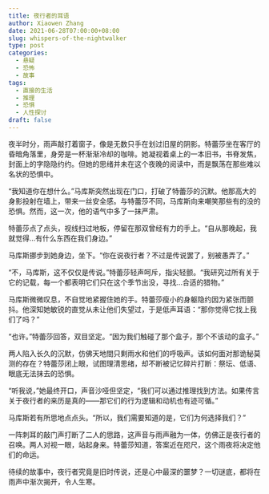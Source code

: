 ```yaml
---
title: 夜行者的耳语
author: Xiaowen Zhang
date: 2021-06-28T07:00:00+08:00
slug: whispers-of-the-nightwalker
type: post
categories:
  - 悬疑
  - 恐怖
  - 故事
tags:
  - 直接的生活
  - 推理
  - 恐惧
  - 人性探讨
draft: false
---
```


夜半时分，雨声敲打着窗子，像是无数只手在划过旧屋的阴影。特蕾莎坐在客厅的昏暗角落里，身旁是一杯渐渐冷却的咖啡。她凝视着桌上的一本旧书，书脊发焦，封面上的字隐隐约约。但她的思绪并未在这个夜晚的阅读中，而是飘荡在那些难以名状的恐惧中。

“我知道你在想什么。”马库斯突然出现在门口，打破了特蕾莎的沉默。他那高大的身影投射在墙上，带来一丝安全感。与特蕾莎不同，马库斯向来嘲笑那些有的没的恐惧。然而，这一次，他的语气中多了一抹严肃。

特蕾莎点了点头，视线扫过地板，停留在那双曾经有力的手上。“自从那晚起，我就觉得...有什么东西在我们身边。”

马库斯挪步到她身边，坐下。“你在说夜行者？不过是传说罢了，别被愚弄了。”

“不，马库斯，这不仅仅是传说。”特蕾莎轻声呵斥，指尖轻颤。“我研究过所有关于它的记载，每一个都表明它们只在这个季节出没，寻找...合适的猎物。”

马库斯微微叹息，不自觉地紧握住她的手。特蕾莎瘦小的身躯隐约因为紧张而颤抖。他深知她敏锐的直觉从未让他们失望过，于是低声耳语：“那你觉得它找上我们了吗？”

“也许。”特蕾莎回答，双目坚定。“因为我们触碰了那个盒子，那个不该动的盒子。”

两人陷入长久的沉默，仿佛天地間只剩雨水和他们的呼吸声。该如何面对那诡秘莫测的存在？特蕾莎闭上眼，试图理清思绪，却不断被记忆碎片打断：祭坛、低语、眼底无法抹去的恐惧。

“听我说，”她最终开口，声音沙哑但坚定，“我们可以通过推理找到方法。如果传言关于夜行者的来历是真的——那它们的行为逻辑和动机也有迹可循。”

马库斯若有所思地点点头。“所以，我们需要知道的是，它们为何选择我们？”

一阵刺耳的敲门声打断了二人的思路，这声音与雨声融为一体，仿佛正是夜行者的召唤。两人对视一眼，站起身来。特蕾莎知道，答案近在咫尺，这个雨夜将决定他们的命运。

待续的故事中，夜行者究竟是旧时传说，还是心中最深的噩梦？一切谜底，都将在雨声中渐次揭开，令人生寒。